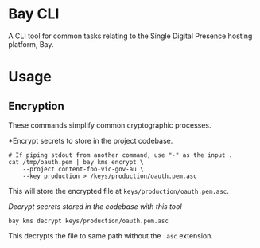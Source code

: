 # Bay CLI

A CLI tool for common tasks relating to the Single Digital Presence hosting platform, Bay.

# Usage

## Encryption

These commands simplify common cryptographic processes.

*Encrypt secrets to store in the project codebase.
```
# If piping stdout from another command, use "-" as the input .
cat /tmp/oauth.pem | bay kms encrypt \   
    --project content-foo-vic-gov-au \
    --key production > /keys/production/oauth.pem.asc
```
This will store the encrypted file at `keys/production/oauth.pem.asc`.

*Decrypt secrets stored in the codebase with this tool*
```
bay kms decrypt keys/production/oauth.pem.asc
```
This decrypts the file to same path without the `.asc` extension.
